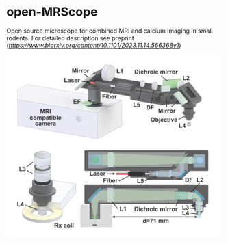 # open-MRScope
Open source microscope for combined MRI and calcium imaging in small rodents. For detailed description see preprint (_https://www.biorxiv.org/content/10.1101/2023.11.14.566368v1_)

![alt text](https://github.com/rlemubaghs/open_mrscope/blob/main/images/microscope_overview.png?raw=true)
